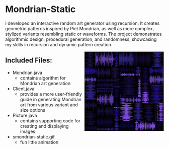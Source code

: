 # Mondrian-Static
I developed an interactive random art generator using recursion. It creates geometric patterns inspired by Piet Mondrian, as well as more complex, stylized variants resembling static or waveforms. The project demonstrates algorithmic design, procedural generation, and randomness, showcasing my skills in recursion and dynamic pattern creation.

<img src="mondrian-static.gif" width="50%" align="right" />

## Included Files:
* Mondrian.java
  * contains algorithm for Mondrian art generation
* Client.java
  * provides a more user-friendly guide in generating Mondrian art from various variant and size options
* Picture.java
  * contains supporting code for creating and displaying images
* smondrian-static.gif
  * fun little animation
